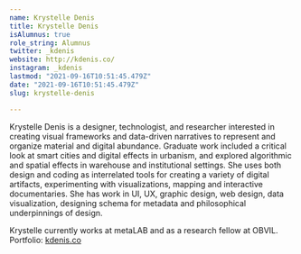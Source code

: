 ```yaml
---
name: Krystelle Denis
title: Krystelle Denis
isAlumnus: true
role_string: Alumnus
twitter: _kdenis
website: http://kdenis.co/
instagram: _kdenis
lastmod: "2021-09-16T10:51:45.479Z"
date: "2021-09-16T10:51:45.479Z"
slug: krystelle-denis

---
```

Krystelle Denis is a designer, technologist, and researcher interested in creating visual frameworks and data-driven narratives to represent and organize material and digital abundance. Graduate work included a critical look at smart cities and
digital effects in urbanism, and explored algorithmic and spatial effects in warehouse and institutional settings. She uses both design and coding as interrelated tools for creating a variety of digital artifacts, experimenting with visualizations, mapping and interactive documentaries. She has work in UI, UX, graphic design, web design, data visualization, designing schema for metadata and philosophical underpinnings of design. 

Krystelle currently works at metaLAB and as a research fellow at OBVIL. Portfolio: <a href="http://kdenis.co" target="_blank">kdenis.co</a>